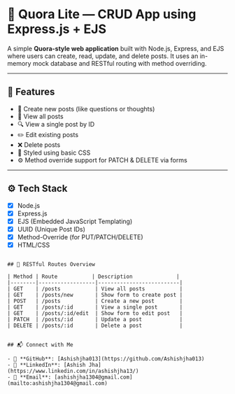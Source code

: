 # 🧠 Quora Lite — CRUD App using Express.js + EJS

A simple **Quora-style web application** built with Node.js, Express, and EJS where users can create, read, update, and delete posts. It uses an in-memory mock database and RESTful routing with method overriding.

---

## 🚀 Features

- 📝 Create new posts (like questions or thoughts)
- 👀 View all posts
- 🔍 View a single post by ID
- ✏️ Edit existing posts
- ❌ Delete posts
- 🎨 Styled using basic CSS
- ⚙️ Method override support for PATCH & DELETE via forms

---

## ⚙️ Tech Stack

- [x] Node.js
- [x] Express.js
- [x] EJS (Embedded JavaScript Templating)
- [x] UUID (Unique Post IDs)
- [x] Method-Override (for PUT/PATCH/DELETE)
- [x] HTML/CSS

```

## 🔄 RESTful Routes Overview

| Method | Route           | Description              |
|--------|------------------|--------------------------|
| GET    | /posts           | View all posts           |
| GET    | /posts/new       | Show form to create post |
| POST   | /posts           | Create a new post        |
| GET    | /posts/:id       | View a single post       |
| GET    | /posts/:id/edit  | Show form to edit post   |
| PATCH  | /posts/:id       | Update a post            |
| DELETE | /posts/:id       | Delete a post            |


## 📬 Connect with Me

- 🔗 **GitHub**: [Ashishjha013](https://github.com/Ashishjha013)
- 💼 **LinkedIn**: [Ashish Jha](https://www.linkedin.com/in/ashishjha13/)
- 📧 **Email**: [ashishjha1304@gmail.com](mailto:ashishjha1304@gmail.com)
